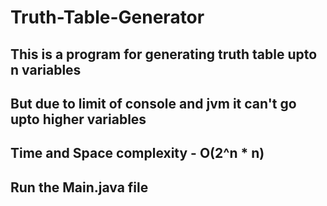 # Truth-Table-Generator
## This is a program for generating truth table upto n variables
## But due to limit of console and jvm it can't go upto higher variables
## Time and Space complexity - O(2^n * n)
## Run the Main.java file
